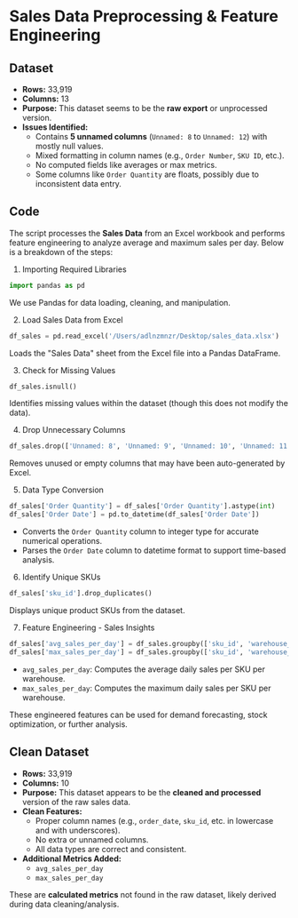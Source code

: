 # Sales Data Preprocessing & Feature Engineering

## Dataset
- **Rows:** 33,919
- **Columns:** 13
- **Purpose:** This dataset seems to be the **raw export** or unprocessed version.
- **Issues Identified:**
  - Contains **5 unnamed columns** (`Unnamed: 8` to `Unnamed: 12`) with mostly null values.
  - Mixed formatting in column names (e.g., `Order Number`, `SKU ID`, etc.).
  - No computed fields like averages or max metrics.
  - Some columns like `Order Quantity` are floats, possibly due to inconsistent data entry.

## Code

The script processes the **Sales Data** from an Excel workbook and performs feature engineering to analyze average and maximum sales per day. Below is a breakdown of the steps:

1. Importing Required Libraries
```python
import pandas as pd
```
We use Pandas for data loading, cleaning, and manipulation.

2. Load Sales Data from Excel
```python
df_sales = pd.read_excel('/Users/adlnzmnzr/Desktop/sales_data.xlsx')
```
Loads the "Sales Data" sheet from the Excel file into a Pandas DataFrame.

3. Check for Missing Values
```python
df_sales.isnull()
```
Identifies missing values within the dataset (though this does not modify the data).

4. Drop Unnecessary Columns
```python
df_sales.drop(['Unnamed: 8', 'Unnamed: 9', 'Unnamed: 10', 'Unnamed: 11', 'Unnamed: 12'], axis=1, inplace=True)
```
Removes unused or empty columns that may have been auto-generated by Excel.

5. Data Type Conversion
```python
df_sales['Order Quantity'] = df_sales['Order Quantity'].astype(int)
df_sales['Order Date'] = pd.to_datetime(df_sales['Order Date'])
```
- Converts the `Order Quantity` column to integer type for accurate numerical operations.
- Parses the `Order Date` column to datetime format to support time-based analysis.

6. Identify Unique SKUs
```python
df_sales['sku_id'].drop_duplicates()
```
Displays unique product SKUs from the dataset.

7. Feature Engineering - Sales Insights
```python
df_sales['avg_sales_per_day'] = df_sales.groupby(['sku_id', 'warehouse_id', 'order_date'])['order_quantity'].transform('mean')
df_sales['max_sales_per_day'] = df_sales.groupby(['sku_id', 'warehouse_id', 'order_date'])['order_quantity'].transform('max')
```
- `avg_sales_per_day`: Computes the average daily sales per SKU per warehouse.
- `max_sales_per_day`: Computes the maximum daily sales per SKU per warehouse.

These engineered features can be used for demand forecasting, stock optimization, or further analysis.

## Clean Dataset
- **Rows:** 33,919
- **Columns:** 10
- **Purpose:** This dataset appears to be the **cleaned and processed** version of the raw sales data.
- **Clean Features:**
  - Proper column names (e.g., `order_date`, `sku_id`, etc. in lowercase and with underscores).
  - No extra or unnamed columns.
  - All data types are correct and consistent.
- **Additional Metrics Added:**
  - `avg_sales_per_day`
  - `max_sales_per_day`

These are **calculated metrics** not found in the raw dataset, likely derived during data cleaning/analysis.
